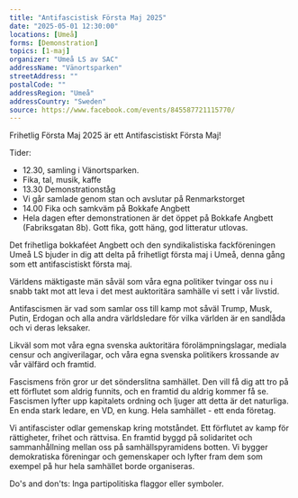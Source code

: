 ```yaml
---
title: "Antifascistisk Första Maj 2025"
date: "2025-05-01 12:30:00"
locations: [Umeå]
forms: [Demonstration]
topics: [1-maj]
organizer: "Umeå LS av SAC"
addressName: "Vänortsparken"
streetAddress: ""
postalCode: ""
addressRegion: "Umeå"
addressCountry: "Sweden"
source: https://www.facebook.com/events/845587721115770/
---
```

Frihetlig Första Maj 2025 är ett Antifascistiskt Första Maj!

Tider: 
- 12.30, samling i Vänortsparken.
- Fika, tal, musik, kaffe
- 13.30 Demonstrationståg
- Vi går samlade genom stan och avslutar på Renmarkstorget
- 14.00 Fika och samkväm på Bokkafe Angbett
- Hela dagen efter demonstrationen är det öppet på Bokkafe Angbett (Fabriksgatan 8b). Gott fika, gott häng, god litteratur utlovas.

Det frihetliga bokkaféet Angbett och den syndikalistiska fackföreningen Umeå LS bjuder in dig att delta på frihetligt första maj i Umeå, denna gång som ett antifascistiskt första maj.

Världens mäktigaste män såväl som våra egna politiker tvingar oss nu i snabb takt mot att leva i det mest auktoritära samhälle vi sett i vår livstid.

Antifascismen är vad som samlar oss till kamp mot såväl Trump, Musk, Putin, Erdogan och alla andra världsledare för vilka världen är en sandlåda och vi deras leksaker.

Likväl som mot våra egna svenska auktoritära förolämpningslagar, mediala censur och angiverilagar, och våra egna svenska politikers krossande av vår välfärd och framtid.

Fascismens frön gror ur det sönderslitna samhället. Den vill få dig att tro på ett förflutet som aldrig funnits, och en framtid du aldrig kommer få se. Fascismen lyfter upp kapitalets ordning och ljuger att detta är det naturliga. En enda stark ledare, en VD, en kung. Hela samhället - ett enda företag.

Vi antifascister odlar gemenskap kring motståndet. Ett förflutet av kamp för rättigheter, frihet och rättvisa. En framtid byggd på solidaritet och sammanhållning mellan oss på samhällspyramidens botten. Vi bygger demokratiska föreningar och gemenskaper och lyfter fram dem som exempel på hur hela samhället borde organiseras.

Do's and don'ts:
Inga partipolitiska flaggor eller symboler. 